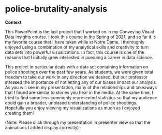 # police-brutality-analysis

**Context**

This PowerPoint is the last project that I worked on in my Conveying Visual Data Insights course. I took this course in the Spring of 2021, and so far it is my favorite course that I have taken while at Notre Dame. I thoroughly enjoyed using a combination of my analytical skills and creativity to turn data sets into powerful visualizations. In fact, this course is one of the reasons that I initially grew interested in pursuing a career in data science. 

This project in particular deals with a data set containing information on police shootings over the past few years. As students, we were given total freedom to take our work in any direction we desired, but our professor stressed the importance of not letting any of our biases impact our analysis. As you will see in my presentation, many of the relationships and takeaways that I found are similar to stories you hear in the media. At the same time, I tried to find some less commonly represented statistics so that my audience could gain a broader, unbiased understanding of police shootings. Hopefully you enjoy viewing my visualizations as much as I enjoyed creating them!

(Note: Please click through my presentation in presenter view so that the animations I added display correctly)
